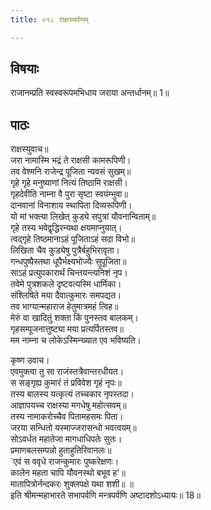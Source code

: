 ```yaml
---
title: ०१८ राक्षस्यर्पणम्

---
```

## विषयाः

राजानम्प्रति स्वस्वरूपमभिधाय जराया अन्तर्धानम्॥ 1॥

## पाठः

राक्षस्युवाच॥  
जरा नामास्मि भद्रं ते राक्षसी कामरूपिणी।  
तव वेश्मनि राजेन्द्र पूजिता न्यवसं सुखम्॥  
गृहे गृहे मनुष्याणां नित्यं तिष्ठामि राक्षसी।  
गृहदेवीति नाम्ना वै पुरा सृष्टा स्वयंम्भुवा॥  
दानवानां विनाशाय स्थापिता दिव्यरूपिणी।  
यो मां भक्त्या लिखेत् कुड्ये सपुत्रां यौवनान्विताम्॥  
गृहे तस्य भवेद्वृद्धिरन्यथा क्षयमाप्नुयात्।  
त्वद्गृहे तिष्ठमानाऽहं पूजिताऽहं सदा विभो॥  
लिखिता चैव कुड्येषु पुत्रैर्बहुभिरावृता।  
गन्धपुष्पैस्तथा धूपैर्भक्ष्यभोज्यैः सुपूजिता॥  
साऽहं प्रत्युपकारार्थं चिन्तयन्त्यनिशं नृप।  
तवेमे पुत्रशकले दृष्टवत्यस्मि धार्मिका।  
संश्लिषिते मया दैवात्कुमारः समपद्यत।  
तव भाग्यान्महाराज हेतुमात्रमहं त्विह॥  
मेरुं वा खादितुं शक्ता किं पुनस्तव बालकम्।  
गृहसम्पूजनात्तुष्ट्या मया प्रत्यर्पितस्तव॥  
मम नाम्ना च लोकेऽस्मिन्ख्यात एव भविष्यति।  

कृष्ण उवाच।  
एवमुक्त्वा तु सा राजंस्तत्रैवान्तरधीयत।  
स सङ्गृह्य कुमारं तं प्रविवेश गृहं नृपः॥  
तस्य बालस्य यत्कृत्यं तच्चकार नृपस्तदा।  
आज्ञापयच्च राक्षस्या मगधेषु महोत्सवम्॥  
तस्य नामाकरोच्चैव पितामहसमः पिता।  
जरया सन्धितो यस्माज्जरासन्धो भवत्वयम्॥  
सोऽवर्धत महातेजा मागधाधिपतेः सुतः।  
प्रमाणबलसम्पन्नो हुताहुतिरिवानलः॥  
`एवं स ववृधे राजन्कुमारः पुष्करेक्षणः।  
कालेन महता चापि यौवनस्थो बभूव ह'॥  
मातापित्रोर्नन्दकरः शुक्लपक्षे यथा शशी॥ ॥  
इति श्रीमन्महाभारते सभापर्वणि मन्त्रपर्वणि अष्टादशोऽध्यायः॥ 18॥